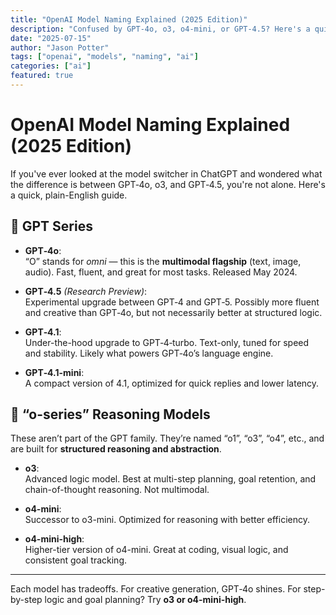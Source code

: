 ```yaml
---
title: "OpenAI Model Naming Explained (2025 Edition)"
description: "Confused by GPT-4o, o3, o4-mini, or GPT-4.5? Here's a quick breakdown of OpenAI's current model lineup and what each is best for."
date: "2025-07-15"
author: "Jason Potter"
tags: ["openai", "models", "naming", "ai"]
categories: ["ai"]
featured: true
---
```


# OpenAI Model Naming Explained (2025 Edition)

If you've ever looked at the model switcher in ChatGPT and wondered what the difference is between GPT‑4o, o3, and GPT‑4.5, you're not alone. Here's a quick, plain-English guide.

## 📌 GPT Series

- **GPT‑4o**:  
  “O” stands for *omni* — this is the **multimodal flagship** (text, image, audio). Fast, fluent, and great for most tasks. Released May 2024.

- **GPT‑4.5** *(Research Preview)*:  
  Experimental upgrade between GPT‑4 and GPT‑5. Possibly more fluent and creative than GPT‑4o, but not necessarily better at structured logic.

- **GPT‑4.1**:  
  Under-the-hood upgrade to GPT‑4‑turbo. Text-only, tuned for speed and stability. Likely what powers GPT‑4o’s language engine.

- **GPT‑4.1-mini**:  
  A compact version of 4.1, optimized for quick replies and lower latency.

## 🧠 “o-series” Reasoning Models

These aren’t part of the GPT family. They’re named “o1”, “o3”, “o4”, etc., and are built for **structured reasoning and abstraction**.

- **o3**:  
  Advanced logic model. Best at multi-step planning, goal retention, and chain-of-thought reasoning. Not multimodal.

- **o4-mini**:  
  Successor to o3-mini. Optimized for reasoning with better efficiency.

- **o4-mini-high**:  
  Higher-tier version of o4-mini. Great at coding, visual logic, and consistent goal tracking.

---

Each model has tradeoffs. For creative generation, GPT‑4o shines. For step-by-step logic and goal planning? Try **o3 or o4-mini-high**.

